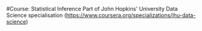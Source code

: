 #Course: Statistical Inference
Part of John Hopkins' University Data Science specialisation (https://www.coursera.org/specializations/jhu-data-science)

